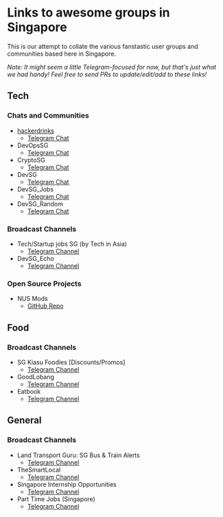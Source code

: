 # Links to awesome groups in Singapore

This is our attempt to collate the various fanstastic user groups and communities based here in Singapore.

_Note: It might seem a little Telegram-focused for now, but that's just what we had handy! Feel free to send PRs to update/edit/add to these links!_

## Tech

### Chats and Communities

- [hackerdrinks](https://hackerdrinks.sg)
  - [Telegram Chat](https://t.me/joinchat/AVXlHwt652Fr14mSHQGlBg)
- DevOpsSG
  - [Telegram Chat](https://t.me/joinchat/AVXlHwt652Fr14mSHQGlBg)
- CryptoSG
  - [Telegram Chat](https://t.me/cryptoSG_Dapps)
- DevSG
  - [Telegram Chat](https://t.me/joinchat/AMjNsFh9UGIR5VvOs1_nXA)
- DevSG_Jobs
  - [Telegram Chat](https://t.me/joinchat/BGedIEfG39eNgvQmiki60Q)
- DevSG_Random
  - [Telegram Chat](https://t.me/joinchat/BGedIFPZvMoshemkOoXM4g)

### Broadcast Channels

- Tech/Startup jobs SG (by Tech in Asia)
  - [Telegram Channel](https://t.me/tiajobssg)
- DevSG_Echo
  - [Telegram Channel](https://t.me/DevSG_Echo)
  
### Open Source Projects 

- NUS Mods
  - [GitHub Repo](https://github.com/nusmodifications/nusmods)

## Food

### Broadcast Channels

- SG Kiasu Foodies [Discounts/Promos]
  - [Telegram Channel](https://t.me/kiasufoodies)
- GoodLobang
  - [Telegram Channel](https://t.me/goodlobang)
- Eatbook
  - [Telegram Channel](https://t.me/eatbooksg)

## General

### Broadcast Channels

- Land Transport Guru: SG Bus & Train Alerts
  - [Telegram Channel](https://t.me/LandTransportGuru)
- TheSmartLocal
  - [Telegram Channel](https://t.me/TSLMedia)
- Singapore Internship Opportunities
  - [Telegram Channel](https://t.me/sginternships)
- Part Time Jobs (Singapore)
  - [Telegram Channel](https://t.me/singaporeparttimejobs)
